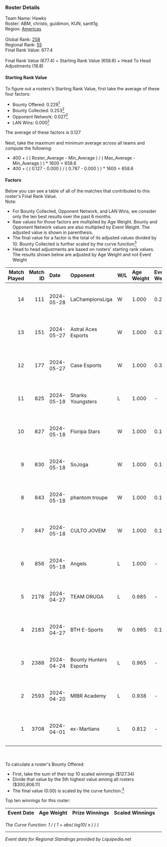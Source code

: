 ### Roster Details<br />
Team Name: Hawks<br />
Roster: ABM, christo, guidimon, KUN, santt1g<br />
Region: [Americas]( ../standings_americas.md)<br />
<br />
Global Rank: [258](../standings_global.md)<br />
Regional Rank: [55]( ../standings_americas.md)<br />
Final Rank Value:  677.4<br />
<br />
Final Rank Value (677.4) = Starting Rank Value (658.6) + Head To Head Adjustments (18.8)<br />

#### Starting Rank Value<br />
To figure out a rosters's Starting Rank Value, first take the average of these four factors:<br />
- Bounty Offered: 0.229[<sup>1</sup>](#table2)
- Bounty Collected: 0.253[<sup>2</sup>](#table1)
- Opponent Network: 0.027[<sup>2</sup>](#table1)
- LAN Wins: 0.000[<sup>2</sup>](#table1)

The average of these factors is 0.127<br />
<br />
Next, take the maximum and minimum average across all teams and compute the following:<br />
- 400 + ( ( Roster_Average - Min_Average ) / ( Max_Average - Min_Average ) ) * 1600 = 658.6
- 400 + ( ( 0.127 - 0.000 ) / ( 0.787 - 0.000 ) ) * 1600 = 658.6


#### Factors<br />
Below you can see a table of all of the matches that contributed to this roster's Final Rank Value.<br />
Note:<br />

- For Bounty Collected, Opponent Network, and LAN Wins, we consider only the ten best results over the past 6 months.
- Raw values for those factors are multiplied by Age Weight. Bounty and Opponent Network values are also multiplied by Event Weight. The adjusted value is shown in parenthesis.
- The final value for a factor is the total of its adjusted values divided by 10. Bounty Collected is further scaled by the curve function[<sup>3</sup>](#curveFunction)
- Head to head adjustments are based on rosters' starting rank values. The results shown below are adjusted by Age Weight and not Event Weight
<span id="table1"></span><br />


| Match Played | Match ID | Date       | Opponent               | W/L | Age Weight | Event Weight | Bounty Collected | Opponent Network | LAN Wins  | H2H Adj. | Roster                               |
| -: | -: | :- | :- | :- | :- | :- | :- | :- | :- | -: | :- |
|           14 |      111 | 2024-05-28 | LaChampionsLiga        | W   | 1.000      | 0.284        | 0.000 (0.000)    | 0.080 (0.023)    | 0 (0.000) |    10.74 | ABM, christo, guidimon, KUN, santt1g |
|           13 |      151 | 2024-05-27 | Astral Aces Esports    | W   | 1.000      | 0.284        | 0.001 (0.000)    | 0.034 (0.010)    | 0 (0.000) |    13.12 | ABM, christo, guidimon, KUN, santt1g |
|           12 |      177 | 2024-05-27 | Case Esports           | W   | 1.000      | 0.384        | 0.028 (0.011)    | 0.470 (0.181)    | 0 (0.000) |    25.21 | ABM, christo, guidimon, KUN, santt1g |
|           11 |      825 | 2024-05-18 | Sharks Youngsters      | L   | 1.000      | -            | -                | -                | -         |   -14.56 | ABM, christo, KUN, peqexino, santt1g |
|           10 |      827 | 2024-05-18 | Floripa Stars          | W   | 1.000      | 0.143        | 0.001 (0.000)    | 0.144 (0.021)    | 0 (0.000) |    15.45 | ABM, christo, KUN, peqexino, santt1g |
|            9 |      830 | 2024-05-18 | SoJoga                 | W   | 1.000      | 0.143        | 0.000 (0.000)    | 0.138 (0.020)    | 0 (0.000) |    15.01 | ABM, christo, KUN, peqexino, santt1g |
|            8 |      843 | 2024-05-18 | phantom troupe         | W   | 1.000      | 0.143        | 0.000 (0.000)    | 0.111 (0.016)    | 0 (0.000) |    15.19 | ABM, christo, KUN, peqexino, santt1g |
|            7 |      847 | 2024-05-18 | CULTO JOVEM            | W   | 1.000      | 0.143        | 0.000 (0.000)    | 0.000 (0.000)    | 0 (0.000) |     7.63 | ABM, christo, KUN, peqexino, santt1g |
|            6 |      856 | 2024-05-18 | Angels                 | L   | 1.000      | -            | -                | -                | -         |   -19.49 | ABM, christo, KUN, peqexino, santt1g |
|            5 |     2178 | 2024-04-27 | TEAM ORUGA             | L   | 0.985      | -            | -                | -                | -         |   -15.56 | ABM, christo, Gooden, guidimon, KUN  |
|            4 |     2183 | 2024-04-27 | BTH E-Sports           | W   | 0.985      | 0.143        | 0.000 (0.000)    | 0.000 (0.000)    | 0 (0.000) |     6.87 | ABM, christo, Gooden, guidimon, KUN  |
|            3 |     2388 | 2024-04-24 | Bounty Hunters Esports | L   | 0.965      | -            | -                | -                | -         |   -15.85 | ABM, christo, Gooden, guidimon, KUN  |
|            2 |     2593 | 2024-04-20 | MIBR Academy           | L   | 0.938      | -            | -                | -                | -         |   -11.74 | ABM, christo, Gooden, guidimon, KUN  |
|            1 |     3708 | 2024-04-01 | ex-Martians            | L   | 0.812      | -            | -                | -                | -         |   -13.22 | ABM, christo, guidimon, KUN, pablek  |

<br />
<span id="table2"></span><br />
To calculate a roster's Bounty Offered:<br />

- First, take the sum of their top 10 scaled winnings ($127.34)
- Divide that value by the 5th highest value among all rosters ($300,806.11)
- The final value (0.00) is scaled by the curve function.[<sup>3</sup>](#curveFunction)

Top ten winnings for this roster:<br />

| Event Date | Age Weight | Prize Winnings | Scaled Winnings |
| :- | -: | :- | :- |


<span id="curveFunction"></span>_The Curve Function: 1 / ( 1 + abs( log10( x ) ) )_<br />

---
_Event data for Regional Standings provided by Liquipedia.net_<br />
